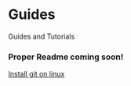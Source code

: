 # Guides
Guides and Tutorials


### Proper Readme coming soon!
[Install git on linux](install_git_github.md)
